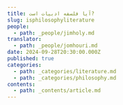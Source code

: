 ```yaml
---
title: آيا فلسفه ادبیات است?
slug: isphilosophyliterature
people:
  - path: _people/jimholy.md
translator:
  - path: _people/jomhouri.md
date: 2024-09-28T20:30:00.000Z
published: true
categories:
  - path: _categories/literature.md
  - path: _categories/philosophy.md
contents:
  - path: _contents/article.md
---
```



